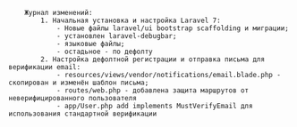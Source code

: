         Журнал изменений:
            1. Начальная установка и настройка Laravel 7:
                - Новые файлы laravel/ui bootstrap scaffolding и миграции;
                - установлен laravel-debugbar;
                - языковые файлы;
                - остадьное - по дефолту
            2. Настройка дефолтной регистрации и отправка письма для верификации email:
                - resources/views/vendor/notifications/email.blade.php - скопирован и изменён шаблон письма;
                - routes/web.php - добавлена защита маршрутов от неверифицированного пользователя
                - app/User.php add implements MustVerifyEmail для использования стандартной верификации